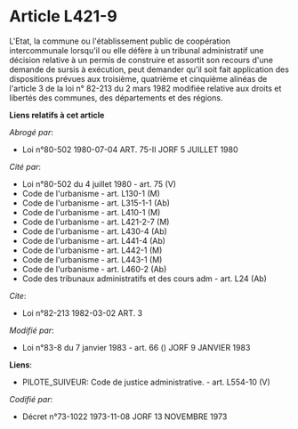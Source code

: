 # Article L421-9

L'Etat, la commune ou l'établissement public de coopération intercommunale lorsqu'il ou elle défère à un tribunal
administratif une décision relative à un permis de construire et assortit son recours d'une demande de sursis à exécution,
peut demander qu'il soit fait application des dispositions prévues aux troisième, quatrième et cinquième alinéas de l'article
3 de la loi n° 82-213 du 2 mars 1982 modifiée relative aux droits et libertés des communes, des départements et des régions.

**Liens relatifs à cet article**

_Abrogé par_:

  - Loi n°80-502 1980-07-04 ART. 75-II JORF 5 JUILLET 1980

_Cité par_:

  - Loi n°80-502 du 4 juillet 1980 - art. 75 (V)
  - Code de l'urbanisme - art. L130-1 (M)
  - Code de l'urbanisme - art. L315-1-1 (Ab)
  - Code de l'urbanisme - art. L410-1 (M)
  - Code de l'urbanisme - art. L421-2-7 (M)
  - Code de l'urbanisme - art. L430-4 (Ab)
  - Code de l'urbanisme - art. L441-4 (Ab)
  - Code de l'urbanisme - art. L442-1 (M)
  - Code de l'urbanisme - art. L443-1 (M)
  - Code de l'urbanisme - art. L460-2 (Ab)
  - Code des tribunaux administratifs et des cours adm - art. L24 (Ab)

_Cite_:

  - Loi n°82-213 1982-03-02 ART. 3

_Modifié par_:

  - Loi n°83-8 du 7 janvier 1983 - art. 66 () JORF 9 JANVIER 1983

**Liens**:

  - PILOTE_SUIVEUR: Code de justice administrative. - art. L554-10 (V)

_Codifié par_:

  - Décret n°73-1022 1973-11-08 JORF 13 NOVEMBRE 1973
